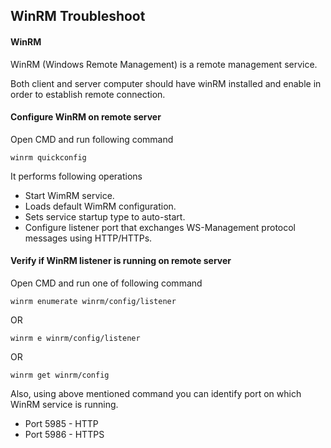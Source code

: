 ## WinRM Troubleshoot

#### WinRM
WinRM (Windows Remote Management) is a remote management service.

Both client and server computer should have winRM installed and enable in order to establish remote connection. 

#### Configure WinRM on remote server

Open CMD and run following command
```
winrm quickconfig
```
It performs following operations
* Start WimRM service. 
* Loads default WimRM configuration. 
* Sets service startup type to auto-start. 
* Configure listener port that exchanges WS-Management protocol messages using HTTP/HTTPs.

#### Verify if WinRM listener is running on remote server

Open CMD and run one of following command
```
winrm enumerate winrm/config/listener
```

OR

```
winrm e winrm/config/listener
```

OR

```
winrm get winrm/config
```

Also, using above mentioned command you can identify port on which WinRM service is running. 
* Port 5985  - HTTP
* Port 5986  - HTTPS
